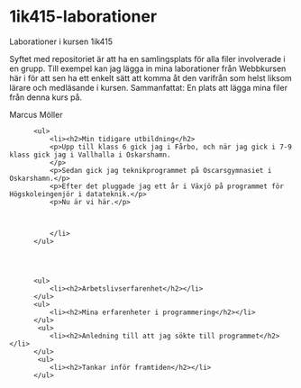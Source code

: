 1ik415-laborationer
===================

Laborationer i kursen 1ik415

Syftet med repositoriet är att ha en samlingsplats för alla filer involverade i en grupp. 
Till exempel kan jag lägga in mina laborationer från Webbkursen här i för att sen ha ett enkelt sätt att komma åt den varifrån som helst
liksom lärare och medläsande i kursen.
Sammanfattat: En plats att lägga mina filer från denna kurs på.

Marcus Möller
    
    
          <ul>
              <li><h2>Min tidigare utbildning</h2>
              <p>Upp till klass 6 gick jag i Fårbo, och när jag gick i 7-9 klass gick jag i Vallhalla i Oskarshamn.
              </p>
              <p>Sedan gick jag teknikprogrammet på Oscarsgymnasiet i Oskarshamn.</p>
              <p>Efter det pluggade jag ett år i Växjö på programmet för Högskoleingenjör i datateknik.</p>
              <p>Nu är vi här.</p>
              
              
              
              </li>
          </ul>
          
          
          
          
          <ul>
              <li><h2>Arbetslivserfarenhet</h2></li>
          </ul>
          <ul>
              <li><h2>Mina erfarenheter i programmering</h2></li>
          </ul>
           <ul>
              <li><h2>Anledning till att jag sökte till programmet</h2></li>
          </ul>
           <ul>
              <li><h2>Tankar inför framtiden</h2></li>
          </ul>
        